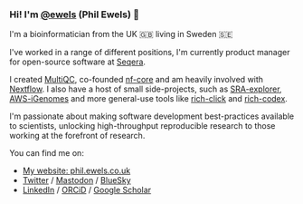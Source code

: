 ### Hi! I'm [@ewels](https://github.com/ewels) (Phil Ewels) 👋

I'm a bioinformatician from the UK 🇬🇧 living in Sweden 🇸🇪

I've worked in a range of different positions, I'm currently product manager for open-source software at [Seqera](https://github.com/seqeralabs/).

I created [MultiQC](https://multiqc.info/), co-founded [nf-core](https://nf-co.re/) and am heavily involved with [Nextflow](https://nextflow.io/).
I also have a host of small side-projects, such as [SRA-explorer](https://sra-explorer.info/), [AWS-iGenomes](https://ewels.github.io/AWS-iGenomes/) and more general-use tools like [rich-click](https://github.com/ewels/rich-click) and [rich-codex](https://github.com/ewels/rich-codex).

I'm passionate about making software development best-practices available to scientists, unlocking high-throughput reproducible research to those working at the forefront of research.

You can find me on:
* [My website: phil.ewels.co.uk](https://phil.ewels.co.uk/)
* [Twitter](https://twitter.com/tallphil) / [Mastodon](https://genomic.social/@ewels) / [BlueSky](https://bsky.app/profile/ewels.bsky.social)
* [LinkedIn](http://uk.linkedin.com/in/philewels) / [ORCiD](http://orcid.org/0000-0003-4101-2502) / [Google Scholar](https://scholar.google.se/citations?user=KJt8R0kAAAAJ&view_op=list_works&sortby=pubdate)
